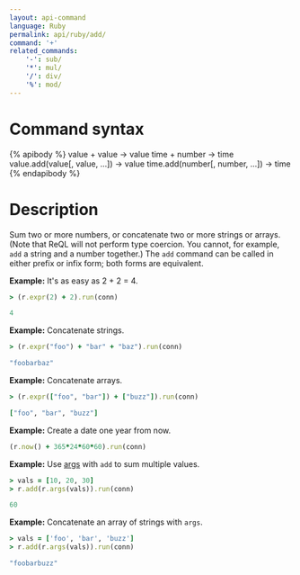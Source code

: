 ```yaml
---
layout: api-command
language: Ruby
permalink: api/ruby/add/
command: '+'
related_commands:
    '-': sub/
    '*': mul/
    '/': div/
    '%': mod/
---
```


# Command syntax #

{% apibody %}
value + value &rarr; value
time + number &rarr; time
value.add(value[, value, ...]) &rarr; value
time.add(number[, number, ...]) &rarr; time
{% endapibody %}

# Description #

Sum two or more numbers, or concatenate two or more strings or arrays. (Note that ReQL will not perform type coercion. You cannot, for example, `add` a string and a number together.) The `add` command can be called in either prefix or infix form; both forms are equivalent.

__Example:__ It's as easy as 2 + 2 = 4.

```rb
> (r.expr(2) + 2).run(conn)

4
```

__Example:__ Concatenate strings.

```rb
> (r.expr("foo") + "bar" + "baz").run(conn)

"foobarbaz"
```


__Example:__ Concatenate arrays.

```rb
> (r.expr(["foo", "bar"]) + ["buzz"]).run(conn)

["foo", "bar", "buzz"]
```

__Example:__ Create a date one year from now.


```rb
(r.now() + 365*24*60*60).run(conn)
```

__Example:__ Use [args](/api/ruby/args) with `add` to sum multiple values.

```rb
> vals = [10, 20, 30]
> r.add(r.args(vals)).run(conn)

60
```

__Example:__ Concatenate an array of strings with `args`.

```rb
> vals = ['foo', 'bar', 'buzz']
> r.add(r.args(vals)).run(conn)

"foobarbuzz"
```
